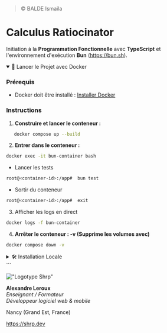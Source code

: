 > ©️ BALDE Ismaila

# Calculus Ratiocinator

Initiation à la __Programmation Fonctionnelle__ avec __TypeScript__ et l'environnement d'exécution __Bun__ (<https://bun.sh>).

<!-- Onglet Docker -->
<details open>
<summary>🚀 Lancer le Projet avec Docker</summary>

### Prérequis
- Docker doit être installé : [Installer Docker](https://www.docker.com/products/docker-desktop/)

### Instructions
1. **Construire et lancer le conteneur :**
```bash
   docker compose up --build
```
2. **Entrer dans le conteneur :**
```bash
docker exec -it bun-container bash
```
* Lancer les tests
```bash
root@<container-id>:/app#  bun test
```
* Sortir du conteneur
```bash
root@<container-id>:/app#  exit
```
3. Afficher les logs en direct
```bash
docker logs -f bun-container
```
4. **Arrêter le conteneur : -v (Supprime les volumes avec)**
```bash
docker compose down -v
```
</details>

<!-- Onglet Installation Locale --> <details> <summary>🛠️ Installation Locale</summary>


## Installation des dépendances

```sh
bun install
```

## Exécution

```sh
bun start
```

## Exécution avec hot reloading

```sh
bun dev
```

## Exécution des tests unitaires

```sh
bun test
```

--
</details> ```

!["Logotype Shrp"](https://sherpa.one/images/sherpa-logotype.png)

__Alexandre Leroux__  
_Enseignant / Formateur_  
_Développeur logiciel web & mobile_

Nancy (Grand Est, France)

<https://shrp.dev>

